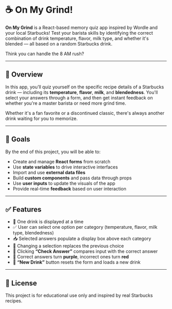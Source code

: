 # ☕ On My Grind!

**On My Grind** is a React-based memory quiz app inspired by Wordle and your local Starbucks! Test your barista skills by identifying the correct combination of drink temperature, flavor, milk type, and whether it's blended — all based on a random Starbucks drink.

Think you can handle the 8 AM rush?

---

## 🧠 Overview

In this app, you’ll quiz yourself on the specific recipe details of a Starbucks drink — including its **temperature**, **flavor**, **milk**, and **blendedness**. You'll select your answers through a form, and then get instant feedback on whether you're a master barista or need more grind time.

Whether it's a fan favorite or a discontinued classic, there's always another drink waiting for you to memorize.

---

## 🎯 Goals

By the end of this project, you will be able to:

- Create and manage **React forms** from scratch
- Use **state variables** to drive interactive interfaces
- Import and use **external data files**
- Build **custom components** and pass data through props
- Use **user inputs** to update the visuals of the app
- Provide real-time **feedback** based on user interaction

---

## ✅ Features

- 🥤 One drink is displayed at a time
- ✅ User can select one option per category (temperature, flavor, milk type, blendedness)
- 📥 Selected answers populate a display box above each category
- 🔄 Changing a selection replaces the previous choice
- 🧪 Clicking **“Check Answer”** compares input with the correct answer
- 🎨 Correct answers turn **purple**, incorrect ones turn **red**
- 🔄 **“New Drink”** button resets the form and loads a new drink

---

## 📄 License

This project is for educational use only and inspired by real Starbucks recipes.
